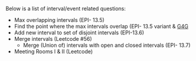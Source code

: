 Below is a list of interval/event related questions:
- Max overlapping intervals (EPI- 13.5)
- Find the point where the max intervals overlap (EPI- 13.5 variant & [G4G](https://www.geeksforgeeks.org/find-the-point-where-maximum-intervals-overlap/?ref=lbp)
- Add new interval to set of disjoint intervals (EPI-13.6)
- Merge intervals (Leetcode #56)
  - Merge (Union of) intervals with open and closed intervals (EPI- 13.7)
- Meeting Rooms I & II (Leetcode)